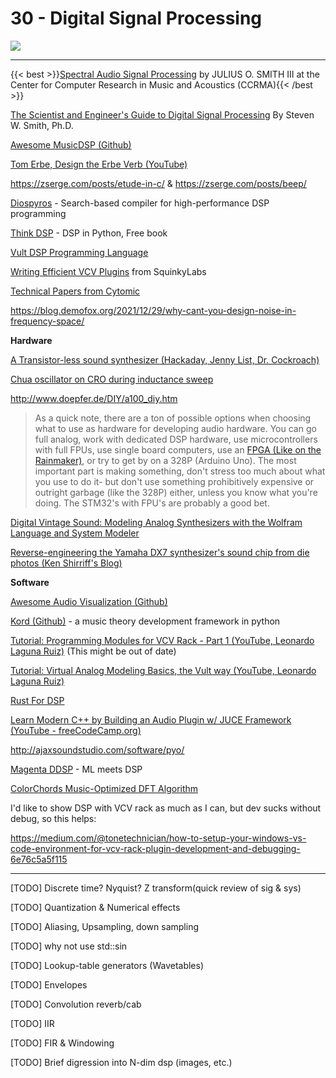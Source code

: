 # 30 - Digital Signal Processing

<img src="/eng/dspoverview.svg">

---

{{< best >}}[Spectral Audio Signal Processing](https://ccrma.stanford.edu/~jos/sasp/) by JULIUS O. SMITH III at the Center for Computer Research in Music and Acoustics (CCRMA){{< /best >}}

[The Scientist and Engineer's Guide to Digital Signal Processing](http://www.dspguide.com/pdfbook.htm)  By Steven W. Smith, Ph.D.

[Awesome MusicDSP (Github)](https://github.com/olilarkin/awesome-musicdsp)

[Tom Erbe, Design the Erbe Verb (YouTube)](https://www.youtube.com/watch?v=Il_qdtQKnqk)

https://zserge.com/posts/etude-in-c/ & https://zserge.com/posts/beep/

[Diospyros](https://github.com/cucapra/diospyros) - Search-based compiler for high-performance DSP programming

[Think DSP](https://greenteapress.com/wp/think-dsp/) - DSP in Python, Free book

[Vult DSP Programming Language](https://www.vult-dsp.com/vult-language)

[Writing Efficient VCV Plugins](https://github.com/squinkylabs/Demo/blob/main/docs/efficient-plugins.md) from SquinkyLabs

[Technical Papers from Cytomic](https://cytomic.com/technical-papers/)

https://blog.demofox.org/2021/12/29/why-cant-you-design-noise-in-frequency-space/

**Hardware**

[A Transistor-less sound synthesizer (Hackaday, Jenny List, Dr. Cockroach)](https://hackaday.com/2020/10/24/a-transistor-less-sound-synthesizer/)

[Chua oscillator on CRO during inductance sweep](https://www.youtube.com/watch?v=WRXP0ZeIrlM)

http://www.doepfer.de/DIY/a100_diy.htm

> As a quick note, there are a ton of possible options when choosing what to use as hardware for developing audio hardware. You can go full analog, work with dedicated DSP hardware, use microcontrollers with full FPUs, use single board computers, use an [FPGA (Like on the Rainmaker)](https://intellijel.com/downloads/manuals/cylonix-rainmaker_manual_v1.09-143.pdf), or try to get by on a 328P (Arduino Uno). The most important part is making something, don't stress too much about what you use to do it- but don't use something prohibitively expensive or outright garbage (like the 328P) either, unless you know what you're doing. The STM32's with FPU's are probably a good bet.

[Digital Vintage Sound: Modeling Analog Synthesizers with the Wolfram Language and System Modeler](https://blog.wolfram.com/2020/07/23/digital-vintage-sound-modeling-analog-synthesizers-with-the-wolfram-language-and-system-modeler/)

[Reverse-engineering the Yamaha DX7 synthesizer's sound chip from die photos (Ken Shirriff's Blog)](https://www.righto.com/2021/11/reverse-engineering-yamaha-dx7.html)

**Software**

[Awesome Audio Visualization (Github)](https://github.com/willianjusten/awesome-audio-visualization)

[Kord (Github)](https://github.com/synestematic/kord) - a music theory development framework in python

[Tutorial: Programming Modules for VCV Rack - Part 1 (YouTube, Leonardo Laguna Ruiz)](https://www.youtube.com/watch?v=7Z7LHAnIIac) (This might be out of date)

[Tutorial: Virtual Analog Modeling Basics, the Vult way (YouTube, Leonardo Laguna Ruiz)](https://www.youtube.com/watch?v=xQYLBS9R_uA)

[Rust For DSP](https://interrupt.memfault.com/blog/rust-for-digital-signal-processing)

[Learn Modern C++ by Building an Audio Plugin w/ JUCE Framework (YouTube - freeCodeCamp.org)](https://www.youtube.com/watch?v=i_Iq4_Kd7Rc)

http://ajaxsoundstudio.com/software/pyo/

[Magenta DDSP](https://magenta.tensorflow.org/ddsp) - ML meets DSP

[ColorChords Music-Optimized DFT Algorithm](https://www.colorchord.net/blog/colorchords-music-optimized-dft-algorithm/)

I'd like to show DSP with VCV rack as much as I can, but dev sucks without debug, so this helps:

https://medium.com/@tonetechnician/how-to-setup-your-windows-vs-code-environment-for-vcv-rack-plugin-development-and-debugging-6e76c5a5f115

---

[TODO] Discrete time? Nyquist? Z transform(quick review of sig & sys)

[TODO] Quantization & Numerical effects

[TODO] Aliasing, Upsampling, down sampling

[TODO] why not use std::sin

[TODO] Lookup-table generators (Wavetables)

[TODO] Envelopes

[TODO] Convolution reverb/cab

[TODO] IIR

[TODO] FIR & Windowing

[TODO] Brief digression into N-dim dsp (images, etc.)

